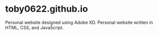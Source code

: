 # toby0622.github.io

Personal website designed using Adobe XD.
Personal website written in HTML, CSS, and JavaScript.